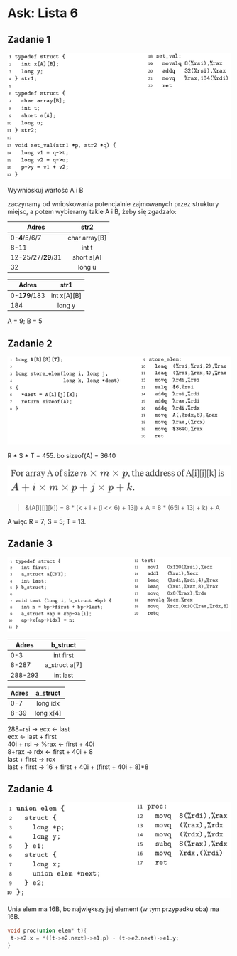 # Ask: Lista 6

## Zadanie 1

![alt text](zad1.png "cahir")

Wywnioskuj wartość A i B

zaczynamy od wnioskowania potencjalnie zajmowanych przez struktury miejsc,
a potem wybieramy takie A i B, żeby się zgadzało:

| Adres              | str2          |
| ------------------ | :-----------: |
| 0-__4__/5/6/7      | char array[B] |
| 8-11               | int t         |
| 12-25/27/__29__/31 | short s[A]    |
| 32                 | long u        |

| Adres         | str1        |
| ------------- | :---------: |
| 0-__179__/183 | int x[A][B] |
| 184           | long y      |
A = 9; B = 5

## Zadanie 2

![alt text](zad2.png "cahir")

R * S * T = 455. bo sizeof(A) = 3640

![alt text](tab3d.png "cahir")

> &(A[i][j][k]) = 8 * (k + i + (i << 6) + 13j) + A = 8 * (65i + 13j + k) + A

A więc R = 7; S = 5; T = 13.


## Zadanie 3

![alt text](zad3.png "cahir")

| Adres | b_struct        |
| ----- | :-------------: |
| 0-3     | int first       |
| 8-287     | a_struct a[7] |
| 288-293    | int last        |

| Adres | a_struct        |
| ----- | :-------------: |
| 0-7     | long idx       |
| 8-39     | long x[4] |

288+rsi -> ecx <- last  
ecx <- last + first  
40i + rsi -> %rax <- first + 40i  
8+rax -> rdx <- first + 40i + 8  
last + first -> rcx  
last + first -> 16 + first + 40i + (first + 40i + 8)*8  

## Zadanie 4
![alt text](zad4.png "cahir")

Unia elem ma 16B, bo największy jej element (w tym przypadku oba) ma 16B.

```C
void proc(union elem* t){
 t->e2.x = *((t->e2.next)->e1.p) - (t->e2.next)->e1.y;
}
```
